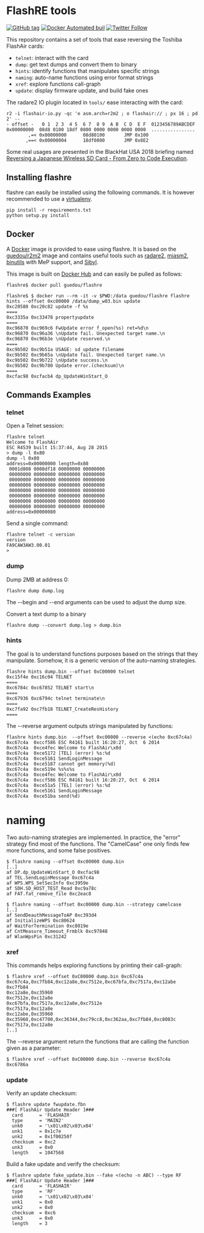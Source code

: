 # FlashRE tools

[![GitHub tag](https://img.shields.io/github/tag/guedou/flashre.svg)](https://github.com/guedou/flashre/releases)
[![Docker Automated buil](https://img.shields.io/docker/automated/guedou/flashre.svg)](https://hub.docker.com/r/guedou/flashre/)
[![Twitter Follow](https://img.shields.io/twitter/follow/guedou.svg?style=social)](https://twitter.com/intent/follow?screen_name=guedou)

This repository contains a set of tools that ease reversing the Toshiba FlashAir
cards:
- `telnet`: interact with the card
- `dump`: get text dumps and convert them to binary
- `hints`: identify functions that manipulates specific strings
- `naming`: auto-name functions using error format strings 
- `xref`: explore functions call-graph
- `update`: display firmware update, and build fake ones

The radare2 IO plugin located in `tools/` ease interacting with the card:
```
r2 -i flashair-io.py -qc 'e asm.arch=r2m2 ; o flashair:// ; px 16 ; pd 2' --
- offset -   0 1  2 3  4 5  6 7  8 9  A B  C D  E F  0123456789ABCDEF
0x00000000  08d8 0100 18df 0800 0000 0000 0000 0000  ................
        ,=< 0x00000000      08d80100       JMP 0x100
       ,==< 0x00000004      18df0800       JMP 0x8E2
```

Some real usages are presented in the BlackHat USA 2018 briefing named
[Reversing a Japanese Wireless SD Card - From Zero to Code
Execution](https://www.blackhat.com/us-18/briefings.html#reversing-a-japanese-wireless-sd-card-from-zero-to-code-execution).


## Installing flashre

flashre can easily be installed using the following commands. It is however
recommended to use a [virtualenv](https://virtualenv.pypa.io/).
```
pip install -r requirements.txt
python setup.py install
```

## Docker

A [Docker](https://www.docker.com/) image is provided to ease using flashre. It
is based on the [guedou/r2m2](https://github.com/guedou/r2m2) image and contains
useful tools such as [radare2](https://github.com/radare/radare2), [miasm2](https://github.com/cea-sec/miasm), [binutils](https://www.gnu.org/software/binutils/) with MeP support, and [Sibyl](https://github.com/cea-sec/Sibyl).

This image is built on [Docker Hub](https://hub.docker.com) and can easily be
pulled as follows:

```
flashre$ docker pull guedou/flashre

flashre$ $ docker run --rm -it -v $PWD:/data guedou/flashre flashre hints --offset 0xc00000 /data/dump_w03.bin update
0xc20580 0xc20c82 update -f %s
====
0xc3335a 0xc33478 propertyupdate
====
0xc96870 0xc969c6 FwUpdate error f_open(%s) ret=%d\n
0xc96870 0xc96a36 \nUpdate fail. Unexpected target name.\n
0xc96870 0xc96b3e \nUpdate reserved.\n
====
0xc9b502 0xc9b51a USAGE: sd update filename
0xc9b502 0xc9b65a \nUpdate fail. Unexpected target name.\n
0xc9b502 0xc9b722 \nUpdate success.\n
0xc9b502 0xc9b780 Update error.(checksum)\n
====
0xcfac98 0xcfacb4 dp_UpdateWinStart_O
```

## Commands Examples

### telnet

Open a Telnet session:
```
flashre telnet
Welcome to FlashAir
ESC R4539 built 15:37:44, Aug 28 2015
> dump -l 0x80
dump -l 0x80
address=0x00000000 length=0x80
 0001d808 0008df18 00000000 00000000
 00000000 00000000 00000000 00000000
 00000000 00000000 00000000 00000000
 00000000 00000000 00000000 00000000
 00000000 00000000 00000000 00000000
 00000000 00000000 00000000 00000000
 00000000 00000000 00000000 00000000
 00000000 00000000 00000000 00000000
address=0x00000080
```

Send a single command:
```
flashre telnet -c version
version
FA9CAW3AW3.00.01
> 
```

### dump

Dump 2MB at address 0:
```
flashre dump dump.log
```
The --begin and --end arguments can be used to adjust the dump size.

Convert a text dump to a binary
```
flashre dump --convert dump.log > dump.bin
```

### hints

The goal is to understand functions purposes based on the strings that they
manipulate. Somehow, it is a generic version of the auto-naming strategies.

```
flashre hints dump.bin --offset 0xC00000 telnet
0xc15f4e 0xc16c04 TELNET
====
0xc6784c 0xc67852 TELNET start\n
====
0xc67936 0xc6794c telnet terminate\n
====
0xc7fa92 0xc7fb18 TELNET_CreateResHistory
====
```

The --reverse argument outputs strings manipulated by functions:
```
flashre hints dump.bin  --offset 0xc00000 --reverse <(echo 0xc67c4a)
0xc67c4a  0xccf586 ESC R4161 built 16:20:27, Oct  6 2014
0xc67c4a  0xce4fec Welcome to FlashAir\x0d
0xc67c4a  0xce5172 [TEL] (error) %s:%d
0xc67c4a  0xce5161 SendLoginMessage
0xc67c4a  0xce5187 cannot get memory(%d)
0xc67c4a  0xce519e %s%s%s
0xc67c4a  0xce4fec Welcome to FlashAir\x0d
0xc67c4a  0xccf586 ESC R4161 built 16:20:27, Oct  6 2014
0xc67c4a  0xce51a5 [TEL] (error) %s:%d
0xc67c4a  0xce5161 SendLoginMessage
0xc67c4a  0xce51ba send(%d)
```

# naming

Two auto-naming strategies are implemented.  In practice, the "error" strategy
find most of the functions. The "CamelCase" one only finds few more functions,
and some false positives.

```
$ flashre naming --offset 0xc00000 dump.bin
[..]
af DP.dp_UpdateWinStart_O 0xcfac98
af TEL.SendLoginMessage 0xc67c4a
af WPS.WPS_SetSecInfo 0xc3959e
af SDH.SD_HOST_TEST_Read 0xc9a78c
af FAT.fat_remove_file 0xc2eac8
```

```
$ flashre naming --offset 0xc00000 dump.bin --strategy camelcase
[..]
af SendDeauthMessageToAP 0xc393d4
af InitializeWPS 0xc80624
af WaitForTermination 0xc8019e
af CntMeasure_Timeout_Frmblk 0xc97848
af WlanWpsPin 0xc31242
```

### xref

This commands helps exploring functions by printing their call-graph:
```
$ flashre xref --offset 0xC00000 dump.bin 0xc67c4a
0xc67c4a,0xc7fb84,0xc12a8e,0xc7512e,0xc67bfa,0xc7517a,0xc12abe
0xc7fb84
0xc12a8e,0xc35960
0xc7512e,0xc12a8e
0xc67bfa,0xc7517a,0xc12a8e,0xc7512e
0xc7517a,0xc12a8e
0xc12abe,0xc35960
0xc35960,0xc47700,0xc36344,0xc79cc8,0xc362aa,0xc7fb84,0xc8083c
0xc7517a,0xc12a8e
[..]
```

The --reverse argument return the functions that are calling the function given
as a parameter:
```
$ flashre xref --offset 0xC00000 dump.bin --reverse 0xc67c4a
0xc6786a
```

### update

Verify an update checksum:
```
$ flashre update fwupdate.fbn
###[ FlashAir Update Header ]### 
  card      = 'FLASHAIR'
  type      = 'MAIN2'
  unk0      = '\x01\x02\x03\x04'
  unk1      = 0x1c7e
  unk2      = 0x1f00250f
  checksum  = 0xc2
  unk3      = 0x0
  length    = 1047568
```

Build a fake update and verify the checksum:
```
$ flashre update fake_update.bin --fake <(echo -n ABC) --type RF
###[ FlashAir Update Header ]### 
  card      = 'FLASHAIR'
  type      = 'RF'
  unk0      = '\x01\x02\x03\x04'
  unk1      = 0x0
  unk2      = 0x0
  checksum  = 0xc6
  unk3      = 0x0
  length    = 3
```
